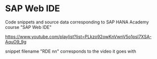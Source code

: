 SAP Web IDE
===========

Code snippets and source data corresponding to SAP HANA Academy course "SAP Web IDE" 

https://www.youtube.com/playlist?list=PLkzo92owKnVwnV5o1psI7XSA-AquO9_9g

snippet filename "RDE nn" corresponds to the video it goes with
